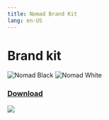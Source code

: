 ```yaml
---
title: Nomad Brand Kit
lang: en-US
---
```


# Brand kit

<head>
  <title>My HTML Document</title>
  <link rel="stylesheet" href="/brand-kit.css"/>
</head>
<img src="/Logo-Black.svg" alt="Nomad Black" class="logo logo--black"/>
<img src="/Logo-White.svg" alt="Nomad White" class="logo logo--white"/>

<a href="/nomad-logo-assets.zip" download class="download">
  <h3 class="download__text">Download</h3>
  <img src="/download.svg"/>
</a>

